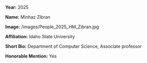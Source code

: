 **Year:** 2025

**Name:** Minhaz Zibran

**Image:** /images/People_2025_HM_Zibran.jpg

**Affiliation:** Idaho State University

**Short Bio:** Department of Computer Science, Associate professor

**Honorable Mention:** Yes
